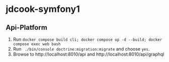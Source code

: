 # jdcook-symfony1

## Api-Platform
1. Run `docker compose build cli; docker compose up -d --build; docker compose exec web bash`
2. Run ` ./bin/console doctrine:migration:migrate` and choose `yes`.
3. Browse to http://localhost:8010/api and http://localhost:8010/api/graphql
